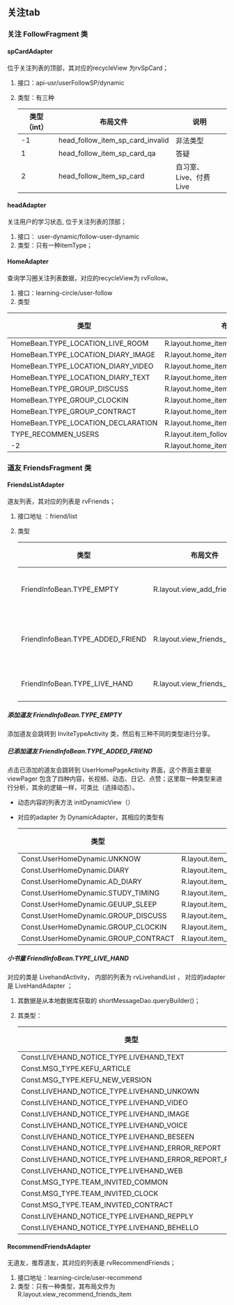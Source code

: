 ## 关注tab

### 关注 FollowFragment 类

#### spCardAdapter

位于关注列表的顶部，其对应的recycleView 为rvSpCard；

1. 接口：api-usr/userFollowSP/dynamic

2. 类型：有三种

   | 类型 （int） | 布局文件                         | 说明                   |
   | ------------ | -------------------------------- | ---------------------- |
   | -1           | head_follow_item_sp_card_invalid | 非法类型               |
   | 1            | head_follow_item_sp_card_qa      | 答疑                   |
   | 2            | head_follow_item_sp_card         | 自习室、Live、付费Live |

   

#### headAdapter

关注用户的学习状态,  位于关注列表的顶部；

1. 接口： user-dynamic/follow-user-dynamic
2. 类型：只有一种itemType；

#### HomeAdapter 

查询学习圈关注列表数据，对应的recycleView为 rvFollow。

1. 接口：learning-circle/user-follow
2. 类型

| 类型                               | 布局                                | 说明 |
| ---------------------------------- | ----------------------------------- | ---- |
| HomeBean.TYPE_LOCATION_LIVE_ROOM   | R.layout.home_item_live_room        |      |
| HomeBean.TYPE_LOCATION_DIARY_IMAGE | R.layout.home_item_image            |      |
| HomeBean.TYPE_LOCATION_DIARY_VIDEO | R.layout.home_item_video            |      |
| HomeBean.TYPE_LOCATION_DIARY_TEXT  | R.layout.home_item_text             |      |
| HomeBean.TYPE_GROUP_DISCUSS        | R.layout.home_item_group_discussion |      |
| HomeBean.TYPE_GROUP_CLOCKIN        | R.layout.home_item_group_discussion |      |
| HomeBean.TYPE_GROUP_CONTRACT       | R.layout.home_item_group_discussion |      |
| HomeBean.TYPE_LOCATION_DECLARATION | R.layout.home_item_declaration      |      |
| TYPE_RECOMMEN_USERS                | R.layout.item_follow_recommend_head |      |
| -2                                 | R.layout.home_item_invalid          |      |



### 道友 FriendsFragment 类

#### FriendsListAdapter 

道友列表，其对应的列表是 rvFriends；

1. 接口地址 ：friend/list

2. 类型

   | 类型                             | 布局文件                       | 说明       |
   | -------------------------------- | ------------------------------ | ---------- |
   | FriendInfoBean.TYPE_EMPTY        | R.layout.view_add_friends_item | 添加道友   |
   | FriendInfoBean.TYPE_ADDED_FRIEND | R.layout.view_friends_item     | 已添加道友 |
   | FriendInfoBean.TYPE_LIVE_HAND    | R.layout.view_friends_item     | 小书童     |

##### 添加道友 FriendInfoBean.TYPE_EMPTY

添加道友会跳转到 InviteTypeActivity 类，然后有三种不同的类型进行分享。

##### 已添加道友 FriendInfoBean.TYPE_ADDED_FRIEND

点击已添加的道友会跳转到 UserHomePageActivity 界面，这个界面主要是viewPager 包含了四种内容，长视频、动态、日记、点赞；这里取一种类型来进行分析，其余的逻辑一样，可类比（选择动态）。

- 动态内容的列表方法 initDynamicView（）

- 对应的adapter 为 DynamicAdapter，其相应的类型有

  | 类型                                 | 布局文件                               | 说明 |
  | ------------------------------------ | -------------------------------------- | ---- |
  | Const.UserHomeDynamic.UNKNOW         | R.layout.item_dynamic_unknow           |      |
  | Const.UserHomeDynamic.DIARY          | R.layout.item_dynamic_daily            |      |
  | Const.UserHomeDynamic.AD_DIARY       | R.layout.item_dynamic_ad               |      |
  | Const.UserHomeDynamic.STUDY_TIMING   | R.layout.item_dynamic_timing_finish    |      |
  | Const.UserHomeDynamic.GEUUP_SLEEP    | R.layout.item_dynamic_getup            |      |
  | Const.UserHomeDynamic.GROUP_DISCUSS  | R.layout.item_dynamic_group_discussion |      |
  | Const.UserHomeDynamic.GROUP_CLOCKIN  | R.layout.item_dynamic_group_clock      |      |
  | Const.UserHomeDynamic.GROUP_CONTRACT | R.layout.item_dynamic_group_contract   |      |

##### 小书童 FriendInfoBean.TYPE_LIVE_HAND

对应的类是 LivehandActivity， 内部的列表为 rvLivehandList ， 对应的adapter 是 LiveHandAdapter ；

1. 其数据是从本地数据库获取的 shortMessageDao.queryBuilder()；

2. 其类型：

   | 类型                                                  | 布局文件                                        | 说明 |
   | ----------------------------------------------------- | ----------------------------------------------- | ---- |
   | Const.LIVEHAND_NOTICE_TYPE.LIVEHAND_TEXT              | R.layout.recycle_item_livehand_text             |      |
   | Const.MSG_TYPE.KEFU_ARTICLE                           | R.layout.recycle_item_livehand_image            |      |
   | Const.MSG_TYPE.KEFU_NEW_VERSION                       | R.layout.recycle_item_livehand_image            |      |
   | Const.LIVEHAND_NOTICE_TYPE.LIVEHAND_UNKOWN            | R.layout.recycle_item_livehand_text             |      |
   | Const.LIVEHAND_NOTICE_TYPE.LIVEHAND_VIDEO             | R.layout.recycle_item_livehand_video            |      |
   | Const.LIVEHAND_NOTICE_TYPE.LIVEHAND_IMAGE             | R.layout.recycle_item_livehand_image            |      |
   | Const.LIVEHAND_NOTICE_TYPE.LIVEHAND_VOICE             | R.layout.recycle_item_livehand_voice            |      |
   | Const.LIVEHAND_NOTICE_TYPE.LIVEHAND_BESEEN            | R.layout.recycle_item_livehand_reply_or_apllay  |      |
   | Const.LIVEHAND_NOTICE_TYPE.LIVEHAND_ERROR_REPORT      | R.layout.recycle_item_livehand_reply_or_apllay  |      |
   | Const.LIVEHAND_NOTICE_TYPE.LIVEHAND_ERROR_REPORT_REAL | R.layout.recycle_item_livehand_reply_or_apllay  |      |
   | Const.LIVEHAND_NOTICE_TYPE.LIVEHAND_WEB               | R.layout.recycle_item_livehand_image            |      |
   | Const.MSG_TYPE.TEAM_INVITED_COMMON                    | R.layout.recycle_item_livehand_common_invited   |      |
   | Const.MSG_TYPE.TEAM_INVITED_CLOCK                     | R.layout.recycle_item_livehand_clock_invited    |      |
   | Const.MSG_TYPE.TEAM_INVITED_CONTRACT                  | R.layout.recycle_item_livehand_contract_invited |      |
   | Const.LIVEHAND_NOTICE_TYPE.LIVEHAND_REPPLY            | R.layout.recycle_item_livehand_reply_or_apllay  |      |
   | Const.LIVEHAND_NOTICE_TYPE.LIVEHAND_BEHELLO           | R.layout.recycle_item_livehand_reply_or_apllay  |      |

   



#### RecommendFriendsAdapter

无道友，推荐道友，其对应的列表是 rvRecommendFriends；

1. 接口地址：learning-circle/user-recommend
2. 类型：只有一种类型，其布局文件为 R.layout.view_recommend_friends_item






